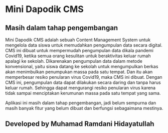 # Mini Dapodik CMS

## Masih dalam tahap pengembangan

Mini Dapodik CMS adalah sebuah Content Management System untuk mengelola data siswa untuk memudahkan pengumpulan data secara digital.
CMS ini dibuat untuk mempermudah pengumpulan data dikala pandemi Covid19, ketika semua orang kesulitan untuk beraktivitas keluar rumah apalagi ke sekolah. Dikarenakan pengumpulan data dalam metode konvensional, yaitu siswa datang ke sekolah untuk mengumpulkan berkas akan menimbulkan penumpukan massa pada satu tempat. Dan itu akan memperbesar resiko penularan virus Covid19, maka CMS ini dibuat.
Dengan CMS ini, pengumpulan data dapat dilakukan secara daring dan tanpa harus keluar rumah. Sehingga dapat mengurangi resiko penularan virus karena tidak sampai menciptakan kerumunan massa pada satu tempat yang sama.

Aplikasi ini masih dalam tahap pengembangan, jadi belum sempurna dan masih banyak fitur yang belum dibuat dan berfungsi sebagaimana mestinya.

## Developed by Muhamad Ramdani Hidayatullah
